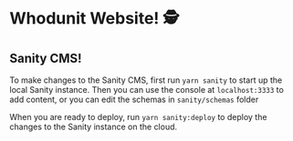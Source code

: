 # Whodunit Website! 🕵️

## Sanity CMS!
To make changes to the Sanity CMS, first run `yarn sanity` to start up the local Sanity instance. Then you can use the console at `localhost:3333` to add content, or you can edit the schemas in `sanity/schemas` folder

When you are ready to deploy, run `yarn sanity:deploy` to deploy the changes to the Sanity instance on the cloud.
